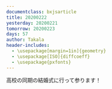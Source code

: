 ```yaml
---
documentclass: bxjsarticle
title: 20200222
yesterday: 20200221
tomorrow: 20200223
days: 57
author: Takala
header-includes:
  - \usepackage[margin=1in]{geometry}
  - \usepackage[ISO]{diffcoeff}
  - \usepackage{pxfonts}
---
```


高校の同期の結婚式に行って参ります！